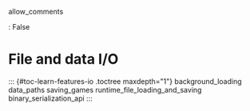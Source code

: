 allow_comments

:   False

# File and data I/O

::: {#toc-learn-features-io .toctree maxdepth="1"}
background_loading data_paths saving_games
runtime_file_loading_and_saving binary_serialization_api
:::
